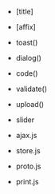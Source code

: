 
* [title]
* [affix]
* toast()

* dialog()
* code()
* validate()
* upload()
* slider

* ajax.js
* store.js
* proto.js
* print.js